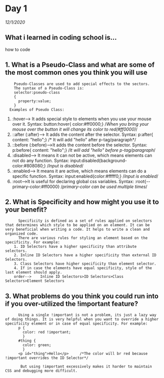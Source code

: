 # Day 1
_12/1/2020_

## What i learned in coding school is...
how to code

 ## 1. What is a Pseudo-Class and what are some of the most common ones you think you will use
        Pseudo-Classes are used to add special effects to the sectors.
        The syntax of a Pseudo-Class is:
        selector:pseudo-class 
        {
          property:value;
        }
      Examples of Pseudo Class:
   1. :hover--> It adds special style to elements when you use your mouse over it.
       Syntax: 
       button:hover{
        color:#ff0000;} /*When you bring your mouse over the button it  will change its color to red(#ff0000)*/
   2. ::after (:after)--> It adds the content after the selector.
      Syntax:
      p:after{
        content: "hello";}  /* It will add "hello" after p-tag/paragraph*/
   3. ::before (:before)-->It adds the content before the selector.
      Syntax:
      p:before{ 
        content: "hello";}  /*It will add "hello" before p-tag/paragraph*/
   4. :disabled--> It means it can not be active, which means elements can not do any function.
       Syntax:
       input:disabled{background-color:#808080;}  /*Input is disabled*/
   5. :enabled--> It means it are active, which means elements can do a specific function.
       Syntax:
       input:enabled{color:#fffff0;}  /*Input is enabled*/
   6. :root-->It is useful for declaring global css variables.
       Syntax:
       :root{--primary-color:#ff0000}  /*primary-color can be used multiple times*/

   ## 2. What is Specificity and how might you use it to your benefit?
          Specificity is defined as a set of rules applied on selectors that determines which style to be applied on an element. It can be very beneficial when writing a code. It helps to write a clean and organized code.
          There are various rules for styling an element based on the specificity. For example:
        1. ID Selectors have a higher specificity than attribute selectors.
        2. Inline ID Selectors have a higher specificity than external ID Selectors.
        3. Class Selectors have higher specificity than element selector.
        4. If in case the elements have equal specificity, style of the last element should apply.
        order-->    Inline ID Selectors>ID Selectors>Class Selectors>Element Selectors  

   ## 3. What problems do you think you could run into if you over-utilized the !important feature?
          Using a single !important is not a problem, its just a lazy way of doing things. It is very helpful when you want to override a higher specificity element or in case of equal specificity. For example:
          p {
            color: red !important;
            }
          #thing {
            color: green;
            }
          <p id="thing">Hello</p>     /*The color will br red because !important overrides the ID Selector*/
           
           But using !important excessively makes it harder to maintain CSS and debugging more difficult.

